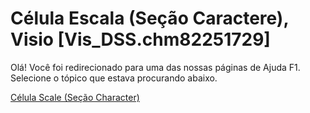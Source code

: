 
# Célula Escala (Seção Caractere), Visio [Vis_DSS.chm82251729]

Olá! Você foi redirecionado para uma das nossas páginas de Ajuda F1. Selecione o tópico que estava procurando abaixo.

[Célula Scale (Seção Character)](http://msdn.microsoft.com/library/d6fe2574-b719-f38e-b1f1-592a812f1682%28Office.15%29.aspx)
